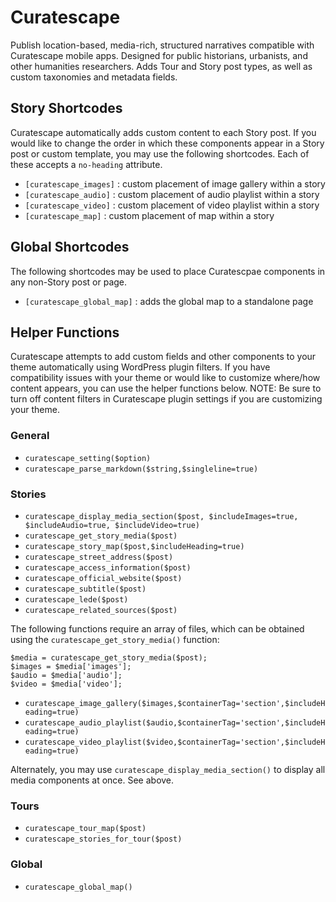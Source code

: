 # Curatescape
Publish location-based, media-rich, structured narratives compatible with Curatescape mobile apps. Designed for public historians, urbanists, and other humanities researchers. Adds Tour and Story post types, as well as custom taxonomies and metadata fields.

## Story Shortcodes
Curatescape automatically adds custom content to each Story post. If you would like to change the order in which these components appear in a Story post or custom template, you may use the following shortcodes. Each of these accepts a `no-heading` attribute.
- `[curatescape_images]` : custom placement of image gallery within a story
- `[curatescape_audio]` : custom placement of audio playlist within a story
- `[curatescape_video]` : custom placement of video playlist within a story
- `[curatescape_map]` : custom placement of map within a story

## Global Shortcodes
The following shortcodes may be used to place Curatescpae components in any non-Story post or page.
- `[curatescape_global_map]` : adds the global map to a standalone page

## Helper Functions
Curatescape attempts to add custom fields and other components to your theme automatically using WordPress plugin filters. If you have compatibility issues with your theme or would like to customize where/how content appears, you can use the helper functions below. NOTE: Be sure to turn off content filters in Curatescape plugin settings if you are customizing your theme.
 
### General
- `curatescape_setting($option)`
- `curatescape_parse_markdown($string,$singleline=true)`

### Stories
- `curatescape_display_media_section($post, $includeImages=true, $includeAudio=true, $includeVideo=true)`
- `curatescape_get_story_media($post)`
- `curatescape_story_map($post,$includeHeading=true)`
- `curatescape_street_address($post)`
- `curatescape_access_information($post)`
- `curatescape_official_website($post)`
- `curatescape_subtitle($post)`
- `curatescape_lede($post)`
- `curatescape_related_sources($post)`

The following functions require an array of files, which can be obtained using the `curatescape_get_story_media()` function:
```
$media = curatescape_get_story_media($post);
$images = $media['images'];
$audio = $media['audio'];
$video = $media['video'];
```
- `curatescape_image_gallery($images,$containerTag='section',$includeHeading=true)`
- `curatescape_audio_playlist($audio,$containerTag='section',$includeHeading=true)`
- `curatescape_video_playlist($video,$containerTag='section',$includeHeading=true)`

Alternately, you may use `curatescape_display_media_section()` to display all media components at once. See above.

### Tours
- `curatescape_tour_map($post)`
- `curatescape_stories_for_tour($post)`

### Global
- `curatescape_global_map()`
